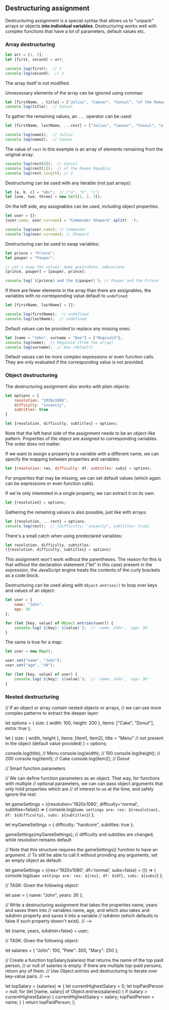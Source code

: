 ## Destructuring assignment

Destructuring assignment is a special syntax that allows us to "unpack" arrays or objects **into individual variables**. Destructuring works well with complex functions that have a lot of parameters, default values etc.

### Array destructuring

```js
let arr = [1, 2];
let [first, second] = arr;

console.log(first);  // 1
console.log(second);  // 2
```

The array itself is not modified.

Unnecessary elements of the array can be ignored using commas:

```js
let [firstName, , title] = ["Julius", "Caesar", "Consul", "of the Roman Republic"];
console.log(title);  // Consul
```

To gather the remaining values, an `...` operator can be used:

```js
let [firstName, lastName, ...rest] = ["Julius", "Caesar", "Consul", "of the Roman Republic"];

console.log(name1);  // Julius
console.log(name2);  // Caesar
```

The value of `rest` in this example is an array of elements remaining from the original array:

```js
console.log(rest[0]);  // Consul
console.log(rest[1]);  // of the Roman Republic
console.log(rest.length); // 2
```

Destructuring can be used with any iterable (not just arrays):

```js
let [a, b, c] = "abc";  // ["a", "b", "c"]
let [one, two, three] = new Set([1, 2, 3]);
```

On the left side, any assignables can be used, including object properties:

```js
let user = {};
[user.name, user.surname] = "Commander Shepard".split(' ');

console.log(user.name); // Commander
console.log(user.surname); // Shepard
```

Destructuring can be used to swap variables:

```js
let prince = "Prince";
let pauper = "Pauper";

// Let's swap the values: make guest=Pete, admin=Jane
[prince, pauper] = [pauper, prince];

console.log(`${prince} and the ${pauper}`); // Pauper and the Prince
```

If there are fewer elements in the array than there are assignables, the variables with no corresponding value default to `undefined`:

```js
let [firstName, lastName] = [];

console.log(firstName);  // undefined
console.log(lastName);  // undefined
```

Default values can be provided to replace any missing ones:

```js
let [name = "John", surname = "Doe"] = ["Reginald"];
console.log(name);  // Reginald (from the array)
console.log(surname);  // Doe (default)
```

Default values can be more complex expressions or even function calls. They are only evaluated if the corresponding value is not provided.

### Object destructuring

The destructuring assignment also works with plain objects:

```js
let options = {
    resolution: "1920x1080",
    difficulty: "insanity",
    subtitles: true
}

let {resolution, difficulty, subtitles} = options;
```

Note that the left hand side of the assignment needs to be an object-like pattern. Properties of the object are assigned to corresponding variables. The order does not matter.

If we want to assign a property to a variable with a different name, we can specify the mapping between properties and variables:

```js
let {resolution: res, difficulty: df, subtitles: subs} = options;
```
For properties that may be missing, we can set default values (which again can be expressions or even function calls).

If we're only interested in a single property, we can extract it on its own:

```js
let {resolution} = options;
```

Gathering the remaining values is also possible, just like with arrays:

```js
let {resolution, ...rest} = options;
console.log(rest);  // {difficulty: "insanity", subtitles: true}
```

There's a small catch when using predeclared variables:

```js
let resolution, difficulty, subtitles;
({resolution, difficulty, subtitles} = options)
```

This assignment won't work without the parentheses. The reason for this is that without the declaration statement ("let" in this case) present in the expression, the JavaScript engine treats the contents of the curly brackets as a code block.

Destructuring can be used along with `Object.entries()` to loop over keys and values of an object:

```js
let user = {
    name: "John",
    age: 30
};

for (let [key, value] of Object.entries(user)) {
    console.log(`${key}: ${value}`);  // 'name: John', 'age: 30'
}
```

The same is true for a map:

```js
let user = new Map();

user.set("name", "John");
user.set("age", "30");

for (let [key, value] of user) {
    console.log(`${key}: ${value}`);  // 'name: John', 'age: 30'
}
```

### Nested destructuring

// If an object or array contain nested objects or arrays,
// we can use more complex patterns to extract the deeper layer:

let options = {
    size: {
        width: 100,
        height: 200
    },
    items: ["Cake", "Donut"],
    extra: true
};

let {
    size: {
        width,
        height
    },
    items: [item1, item2],
    title = "Menu"  // not present in the object (default value provided)
} = options;

console.log(title);  // Menu
console.log(width);  // 100
console.log(height);  // 200
console.log(item1);  // Cake
console.log(item2);  // Donut

// Smart function parameters

// We can define function parameters as an object. That way, for functions with multiple
// optional parameters, we can can pass object arguments that only hold properties which are
// of interest to us at the time, and safely ignore the rest:

let gameSettings = ({resolution='1920x1080', difficulty='normal', subtitles=false}) => {
    console.log(`Game settings are: res: ${resolution}, df: ${difficulty}, subs: ${subtitles}`)
};

let myGameSettings = {
    difficulty: "hardcore",
    subtitles: true
};

gameSettings(myGameSettings);  // difficulty and subtitles are changed, while resolution remains default

// Note that this structure requires the gameSettings() function to have an argument.
// To still be able to call it without providing any arguments, set an empty object as default:

let gameSettings = ({res='1920x1080', df='normal', subs=false} = {}) => {
    console.log(`Game settings are: res: ${res}, df: ${df}, subs: ${subs}`)
};

// TASK: Given the following object:

let user = {
    name: "John",
    years: 30
};

// Write a destructuring assignment that takes the properties name, years and saves them into 
// variables name, age, and which also takes and isAdmin property and saves it into a variable
// isAdmin (which defaults to false if such property doesn't exist).
// -->

let {name, years, isAdmin=false} = user;


// TASK: Given the following object:

let salaries = {
    "John": 100,
    "Pete": 300,
    "Mary": 250
};

// Create a function topSalary(salaries) that returns the name of the top paid person,
// or null of salaries is empty. If there are multiple top-paid persons, return any of them.
// Use Object.entries and destructuring to iterate over key-value pairs.
// -->

let topSalary = (salaries) => {
    let currentHighestSalary = 0;
    let topPaidPerson = null;
    for (let [name, salary] of Object.entries(salaries)) {
        if (salary > currentHighestSalary) {
            currentHighestSalary = salary;
            topPaidPerson = name;
        }
    }
    return topPaidPerson;
};